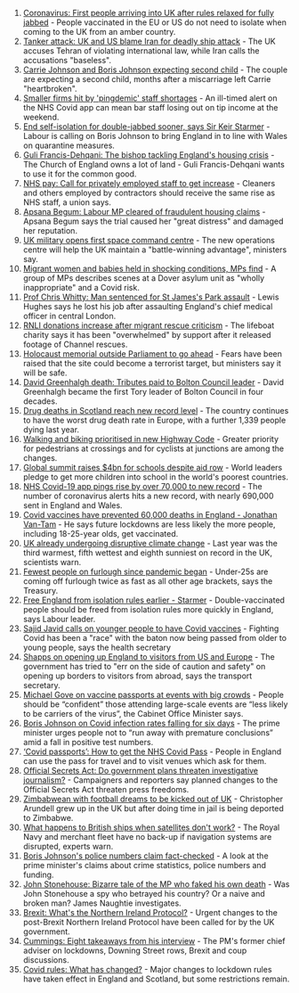 1. [Coronavirus: First people arriving into UK after rules relaxed for fully jabbed](https://www.bbc.co.uk/news/uk-58050538) - People vaccinated in the EU or US do not need to isolate when coming to the UK from an amber country.
2. [Tanker attack: UK and US blame Iran for deadly ship attack](https://www.bbc.co.uk/news/world-middle-east-58048007) - The UK accuses Tehran of violating international law, while Iran calls the accusations "baseless".
3. [Carrie Johnson and Boris Johnson expecting second child](https://www.bbc.co.uk/news/uk-58042146) - The couple are expecting a second child, months after a miscarriage left Carrie "heartbroken".
4. [Smaller firms hit by 'pingdemic' staff shortages](https://www.bbc.co.uk/news/business-57997447) - An ill-timed alert on the NHS Covid app can mean bar staff losing out on tip income at the weekend.
5. [End self-isolation for double-jabbed sooner, says Sir Keir Starmer](https://www.bbc.co.uk/news/uk-politics-57962409) - Labour is calling on Boris Johnson to bring England in to line with Wales on quarantine measures.
6. [Guli Francis-Dehqani: The bishop tackling England's housing crisis](https://www.bbc.co.uk/news/uk-politics-57985577) - The Church of England owns a lot of land - Guli Francis-Dehqani wants to use it for the common good.
7. [NHS pay: Call for privately employed staff to get increase](https://www.bbc.co.uk/news/uk-58047623) - Cleaners and others employed by contractors should receive the same rise as NHS staff, a union says.
8. [Apsana Begum: Labour MP cleared of fraudulent housing claims](https://www.bbc.co.uk/news/uk-england-london-58024457) - Apsana Begum says the trial caused her "great distress" and damaged her reputation.
9. [UK military opens first space command centre](https://www.bbc.co.uk/news/uk-politics-58029083) - The new operations centre will help the UK maintain a "battle-winning advantage", ministers say.
10. [Migrant women and babies held in shocking conditions, MPs find](https://www.bbc.co.uk/news/uk-58019981) - A group of MPs describes scenes at a Dover asylum unit as "wholly inappropriate" and a Covid risk.
11. [Prof Chris Whitty: Man sentenced for St James's Park assault](https://www.bbc.co.uk/news/uk-england-58031419) - Lewis Hughes says he lost his job after assaulting England's chief medical officer in central London.
12. [RNLI donations increase after migrant rescue criticism](https://www.bbc.co.uk/news/uk-politics-58009646) - The lifeboat charity says it has been "overwhelmed" by support after it released footage of Channel rescues.
13. [Holocaust memorial outside Parliament to go ahead](https://www.bbc.co.uk/news/uk-58012111) - Fears have been raised that the site could become a terrorist target, but ministers say it will be safe.
14. [David Greenhalgh death: Tributes paid to Bolton Council leader](https://www.bbc.co.uk/news/uk-england-manchester-58019551) - David Greenhalgh became the first Tory leader of Bolton Council in four decades.
15. [Drug deaths in Scotland reach new record level](https://www.bbc.co.uk/news/uk-scotland-58024296) - The country continues to have the worst drug death rate in Europe, with a further 1,339 people dying last year.
16. [Walking and biking prioritised in new Highway Code](https://www.bbc.co.uk/news/uk-58021450) - Greater priority for pedestrians at crossings and for cyclists at junctions are among the changes.
17. [Global summit raises $4bn for schools despite aid row](https://www.bbc.co.uk/news/education-58006728) - World leaders pledge to get more children into school in the world's poorest countries.
18. [NHS Covid-19 app pings rise by over 70,000 to new record](https://www.bbc.co.uk/news/technology-57970603) - The number of coronavirus alerts hits a new record, with nearly 690,000 sent in England and Wales.
19. [Covid vaccines have prevented 60,000 deaths in England - Jonathan Van-Tam](https://www.bbc.co.uk/news/newsbeat-58014546) - He says future lockdowns are less likely the more people, including 18-25-year olds, get vaccinated.
20. [UK already undergoing disruptive climate change](https://www.bbc.co.uk/news/science-environment-57988023) - Last year was the third warmest, fifth wettest and eighth sunniest on record in the UK, scientists warn.
21. [Fewest people on furlough since pandemic began](https://www.bbc.co.uk/news/business-57981760) - Under-25s are coming off furlough twice as fast as all other age brackets, says the Treasury.
22. [Free England from isolation rules earlier - Starmer](https://www.bbc.co.uk/news/uk-politics-58029002) - Double-vaccinated people should be freed from isolation rules more quickly in England, says Labour leader.
23. [Sajid Javid calls on younger people to have Covid vaccines](https://www.bbc.co.uk/news/uk-politics-58003454) - Fighting Covid has been a "race" with the baton now being passed from older to young people, says the health secretary
24. [Shapps on opening up England to visitors from US and Europe](https://www.bbc.co.uk/news/uk-politics-58003453) - The government has tried to "err on the side of caution and safety" on opening up borders to visitors from abroad, says the transport secretary.
25. [Michael Gove on vaccine passports at events with big crowds](https://www.bbc.co.uk/news/uk-politics-57988623) - People should be “confident” those attending large-scale events are “less likely to be carriers of the virus”, the Cabinet Office Minister says.
26. [Boris Johnson on Covid infection rates falling for six days](https://www.bbc.co.uk/news/uk-politics-57986503) - The prime minister urges people not to “run away with premature conclusions” amid a fall in positive test numbers.
27. [‘Covid passports’: How to get the NHS Covid Pass](https://www.bbc.co.uk/news/explainers-55718553) - People in England can use the pass for travel and to visit venues which ask for them.
28. [Official Secrets Act: Do government plans threaten investigative journalism?](https://www.bbc.co.uk/news/uk-politics-57998950) - Campaigners and reporters say planned changes to the Official Secrets Act threaten press freedoms.
29. [Zimbabwean with football dreams to be kicked out of UK](https://www.bbc.co.uk/news/world-africa-57917683) - Christopher Arundell grew up in the UK but after doing time in jail is being deported to Zimbabwe.
30. [What happens to British ships when satellites don't work?](https://www.bbc.co.uk/news/uk-politics-57440787) - The Royal Navy and merchant fleet have no back-up if navigation systems are disrupted, experts warn.
31. [Boris Johnson's police numbers claim fact-checked](https://www.bbc.co.uk/news/57987932) - A look at the prime minister's claims about crime statistics, police numbers and funding.
32. [John Stonehouse: Bizarre tale of the MP who faked his own death](https://www.bbc.co.uk/news/uk-politics-57942759) - Was John Stonehouse a spy who betrayed his country? Or a naive and broken man? James Naughtie investigates.
33. [Brexit: What's the Northern Ireland Protocol?](https://www.bbc.co.uk/news/explainers-53724381) - Urgent changes to the post-Brexit Northern Ireland Protocol have been called for by the UK government.
34. [Cummings: Eight takeaways from his interview](https://www.bbc.co.uk/news/uk-politics-57882892) - The PM's former chief adviser on lockdowns, Downing Street rows, Brexit and coup discussions.
35. [Covid rules: What has changed?](https://www.bbc.co.uk/news/explainers-52530518) - Major changes to lockdown rules have taken effect in England and Scotland, but some restrictions remain.
